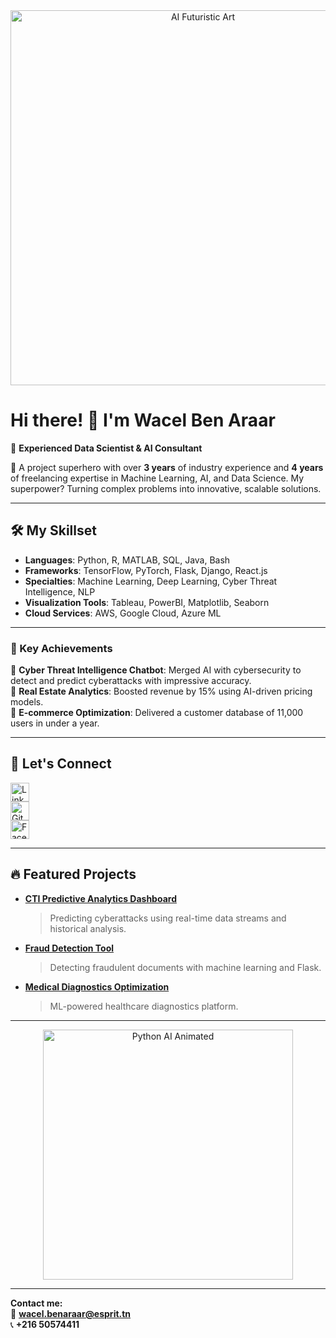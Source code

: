 <div align="center">
  <img src="https://i.imgur.com/your-ai-banner-placeholder.png" alt="AI Futuristic Art" width="600"/>
</div>

# Hi there! 👋 I'm **Wacel Ben Araar**
🚀 **Experienced Data Scientist & AI Consultant**

🌟 A project superhero with over **3 years** of industry experience and **4 years** of freelancing expertise in Machine Learning, AI, and Data Science. My superpower? Turning complex problems into innovative, scalable solutions.

---

## 🛠️ My Skillset

- **Languages**: Python, R, MATLAB, SQL, Java, Bash  
- **Frameworks**: TensorFlow, PyTorch, Flask, Django, React.js  
- **Specialties**: Machine Learning, Deep Learning, Cyber Threat Intelligence, NLP  
- **Visualization Tools**: Tableau, PowerBI, Matplotlib, Seaborn  
- **Cloud Services**: AWS, Google Cloud, Azure ML  

---

### 🌟 Key Achievements

🔬 **Cyber Threat Intelligence Chatbot**: Merged AI with cybersecurity to detect and predict cyberattacks with impressive accuracy.  
🏡 **Real Estate Analytics**: Boosted revenue by 15% using AI-driven pricing models.  
💼 **E-commerce Optimization**: Delivered a customer database of 11,000 users in under a year.  

---

## 📨 Let's Connect
<a href="https://www.linkedin.com/in/wacelbenaraar/" target="_blank"><img src="https://cdn.jsdelivr.net/gh/devicons/devicon/icons/linkedin/linkedin-original.svg" alt="LinkedIn" width="30" /></a>  
<a href="https://github.com/WacelBenAraar" target="_blank"><img src="https://cdn.jsdelivr.net/gh/devicons/devicon/icons/github/github-original.svg" alt="GitHub" width="30" /></a>  
<a href="https://www.facebook.com/profile.php?id=100074156928293" target="_blank"><img src="https://cdn.jsdelivr.net/gh/devicons/devicon/icons/facebook/facebook-original.svg" alt="Facebook" width="30" /></a>  

---

## 🔥 Featured Projects

- **[CTI Predictive Analytics Dashboard](https://github.com/your-project-link)**  
  > Predicting cyberattacks using real-time data streams and historical analysis.  

- **[Fraud Detection Tool](https://github.com/your-project-link)**  
  > Detecting fraudulent documents with machine learning and Flask.  

- **[Medical Diagnostics Optimization](https://github.com/your-project-link)**  
  > ML-powered healthcare diagnostics platform.  

---

<div align="center">
  <img src="https://i.imgur.com/futuristic-python-ai.gif" alt="Python AI Animated" width="400"/>
</div>

---

**Contact me:**  
📧 **wacel.benaraar@esprit.tn**  
📞 **+216 50574411**

